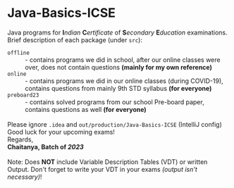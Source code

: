# Java-Basics-ICSE
Java programs for <b>I</b><i>ndian</i> <b>C</b><i>ertificate</i> of <b>S</b><i>econdary</i> <b>E</b><i>ducation</i> examinations.
<br>
Brief description of each package (under <code>src</code>):
<dl>
<dt><code>offline</code></dt>
<dd> - contains programs we did in school, after our online classes were over, does not contain questions <b>(mainly for my own reference)</b></dd>
<dt><code>online</code></dt>
<dd> - contains programs we did in our online classes (during COVID-19), contains questions from mainly 9th STD syllabus <b>(for everyone)</b></dd>
<dt><code>preboard23</code></dt>
<dd> - contains solved programs from our school Pre-board paper, contains questions as well <b>(for everyone)</b></dd>
<br>
Please ignore <code>.idea</code> and <code>out/production/Java-Basics-ICSE</code> (IntelliJ config)
<br>
Good luck for your upcoming exams!
<br>
Regards,
<br>
<b>Chaitanya, Batch of <i>2023</i></b>
<br>
<br>
Note:
Does <b>NOT</b> include Variable Description Tables (VDT) or written Output. Don't forget to write your VDT in your exams <i>(output isn't necessary)</i>!
